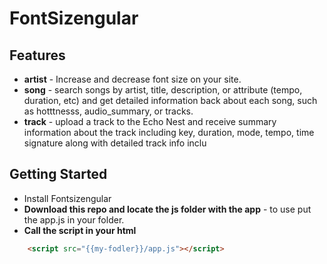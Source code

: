 # FontSizengular

## Features

* **artist** - Increase and decrease font size on your site.
* **song** - search songs by artist, title, description, or attribute (tempo, duration, etc) and get detailed information back about each song, such as hotttnesss, audio_summary, or tracks.
* **track** - upload a track to the Echo Nest and receive summary information about the track including key, duration, mode, tempo, time signature along with detailed track info inclu

## Getting Started
* Install Fontsizengular
* **Download this repo and locate the js folder with the app** - to use put the app.js in your folder.
* **Call the script in your html** 
```html
    <script src="{{my-fodler}}/app.js"></script>
```
